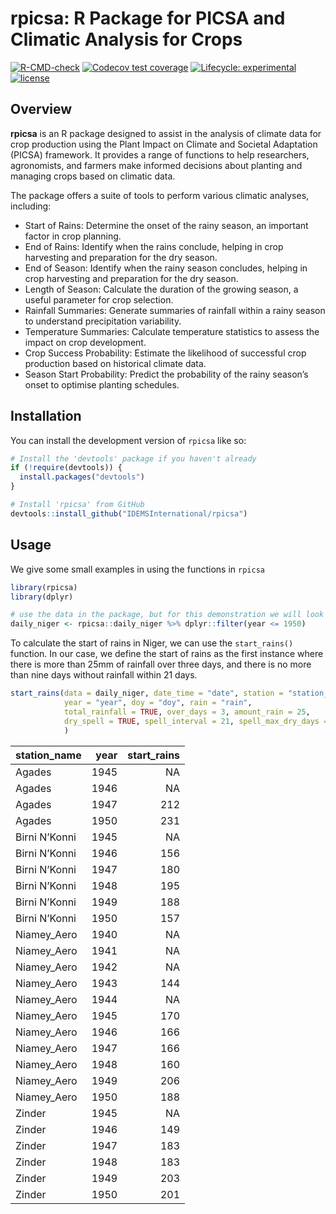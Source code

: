 
<!-- README.md is generated from README.Rmd. Please edit that file -->

# rpicsa: R Package for PICSA and Climatic Analysis for Crops

<!-- badges: start -->

[![R-CMD-check](https://github.com/IDEMSInternational/rpicsa/workflows/R-CMD-check/badge.svg)](https://github.com/IDEMSInternational/rpicsa/actions)
[![Codecov test
coverage](https://codecov.io/gh/IDEMSInternational/rpicsa/branch/main/graph/badge.svg)](https://app.codecov.io/gh/IDEMSInternational/rpicsa?branch=main)
[![Lifecycle:
experimental](https://img.shields.io/badge/lifecycle-experimental-orange.svg)](https://lifecycle.r-lib.org/articles/stages.html#experimental)
[![license](https://img.shields.io/badge/license-LGPL%20(%3E=%203)-lightgrey.svg)](https://www.gnu.org/licenses/lgpl-3.0.en.html)
<!-- badges: end -->

## Overview

**rpicsa** is an R package designed to assist in the analysis of climate
data for crop production using the Plant Impact on Climate and Societal
Adaptation (PICSA) framework. It provides a range of functions to help
researchers, agronomists, and farmers make informed decisions about
planting and managing crops based on climatic data.

The package offers a suite of tools to perform various climatic
analyses, including:

- Start of Rains: Determine the onset of the rainy season, an important
  factor in crop planning.
- End of Rains: Identify when the rains conclude, helping in crop
  harvesting and preparation for the dry season.
- End of Season: Identify when the rainy season concludes, helping in
  crop harvesting and preparation for the dry season.
- Length of Season: Calculate the duration of the growing season, a
  useful parameter for crop selection.
- Rainfall Summaries: Generate summaries of rainfall within a rainy
  season to understand precipitation variability.
- Temperature Summaries: Calculate temperature statistics to assess the
  impact on crop development.
- Crop Success Probability: Estimate the likelihood of successful crop
  production based on historical climate data.
- Season Start Probability: Predict the probability of the rainy
  season’s onset to optimise planting schedules.

## Installation

You can install the development version of `rpicsa` like so:

``` r
# Install the 'devtools' package if you haven't already
if (!require(devtools)) {
  install.packages("devtools")
}

# Install 'rpicsa' from GitHub
devtools::install_github("IDEMSInternational/rpicsa")
```

## Usage

We give some small examples in using the functions in `rpicsa`

``` r
library(rpicsa)
library(dplyr)

# use the data in the package, but for this demonstration we will look at the data before 1950.
daily_niger <- rpicsa::daily_niger %>% dplyr::filter(year <= 1950)
```

To calculate the start of rains in Niger, we can use the `start_rains()`
function. In our case, we define the start of rains as the first
instance where there is more than 25mm of rainfall over three days, and
there is no more than nine days without rainfall within 21 days.

``` r
start_rains(data = daily_niger, date_time = "date", station = "station_name",
            year = "year", doy = "doy", rain = "rain",
            total_rainfall = TRUE, over_days = 3, amount_rain = 25,
            dry_spell = TRUE, spell_interval = 21, spell_max_dry_days = 9
            )
```

| station_name  | year | start_rains |
|:--------------|-----:|------------:|
| Agades        | 1945 |          NA |
| Agades        | 1946 |          NA |
| Agades        | 1947 |         212 |
| Agades        | 1950 |         231 |
| Birni N’Konni | 1945 |          NA |
| Birni N’Konni | 1946 |         156 |
| Birni N’Konni | 1947 |         180 |
| Birni N’Konni | 1948 |         195 |
| Birni N’Konni | 1949 |         188 |
| Birni N’Konni | 1950 |         157 |
| Niamey_Aero   | 1940 |          NA |
| Niamey_Aero   | 1941 |          NA |
| Niamey_Aero   | 1942 |          NA |
| Niamey_Aero   | 1943 |         144 |
| Niamey_Aero   | 1944 |          NA |
| Niamey_Aero   | 1945 |         170 |
| Niamey_Aero   | 1946 |         166 |
| Niamey_Aero   | 1947 |         166 |
| Niamey_Aero   | 1948 |         160 |
| Niamey_Aero   | 1949 |         206 |
| Niamey_Aero   | 1950 |         188 |
| Zinder        | 1945 |          NA |
| Zinder        | 1946 |         149 |
| Zinder        | 1947 |         183 |
| Zinder        | 1948 |         183 |
| Zinder        | 1949 |         203 |
| Zinder        | 1950 |         201 |
